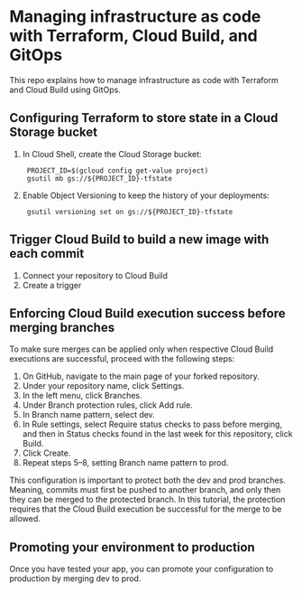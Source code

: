 # Managing infrastructure as code with Terraform, Cloud Build, and GitOps

This repo explains how to manage infrastructure as code with Terraform and Cloud Build using GitOps.

## Configuring Terraform to store state in a Cloud Storage bucket
1. In Cloud Shell, create the Cloud Storage bucket:

        PROJECT_ID=$(gcloud config get-value project)
        gsutil mb gs://${PROJECT_ID}-tfstate

1. Enable Object Versioning to keep the history of your deployments:

        gsutil versioning set on gs://${PROJECT_ID}-tfstate

## Trigger Cloud Build to build a new image with each commit

1. Connect your repository to Cloud Build
1. Create a trigger

## Enforcing Cloud Build execution success before merging branches
To make sure merges can be applied only when respective Cloud Build executions are successful, proceed with the following steps:

1. On GitHub, navigate to the main page of your forked repository.
1. Under your repository name, click Settings.
1. In the left menu, click Branches.
1. Under Branch protection rules, click Add rule.
1. In Branch name pattern, select dev.
1. In Rule settings, select Require status checks to pass before merging, and then in Status checks found in the last week for this repository, click Build.
1. Click Create.
1. Repeat steps 5–8, setting Branch name pattern to prod.

This configuration is important to protect both the dev and prod branches. Meaning, commits must first be pushed to another branch, and only then they can be merged to the protected branch. In this tutorial, the protection requires that the Cloud Build execution be successful for the merge to be allowed.

## Promoting your environment to **production**

Once you have tested your app, you can promote your configuration to production by merging dev to prod.
